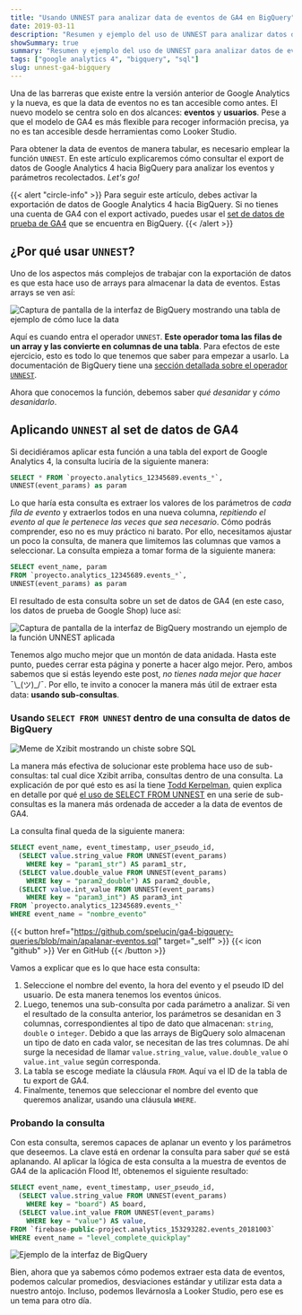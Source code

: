 ```yaml
---
title: "Usando UNNEST para analizar data de eventos de GA4 en BigQuery"
date: 2019-03-11
description: "Resumen y ejemplo del uso de UNNEST para analizar datos de eventos de Google Analytics 4 en el export de BigQuery."
showSummary: true
summary: "Resumen y ejemplo del uso de UNNEST para analizar datos de eventos de Google Analytics 4 en el export de BigQuery."
tags: ["google analytics 4", "bigquery", "sql"]
slug: unnest-ga4-bigquery
---
```

 
Una de las barreras que existe entre la versión anterior de Google Analytics y la nueva, es que la data de eventos no es tan accesible como antes. El nuevo modelo se centra solo en dos alcances: **eventos** y **usuarios**. Pese a que el modelo de GA4 es más flexible para recoger información precisa, ya no es tan accesible desde herramientas como Looker Studio.

Para obtener la data de eventos de manera tabular, es necesario emplear la función `UNNEST`. En este artículo explicaremos cómo consultar el export de datos de Google Analytics 4 hacia BigQuery para analizar los eventos y parámetros recolectados. _Let's go!_

{{< alert "circle-info" >}}
Para seguir este artículo, debes activar la exportación de datos de Google Analytics 4 hacia BigQuery. Si no tienes una cuenta de GA4 con el export activado, puedes usar el [set de datos de prueba de GA4](https://developers.google.com/analytics/bigquery/web-ecommerce-demo-dataset) que se encuentra en BigQuery.
{{< /alert >}}

## ¿Por qué usar `UNNEST`?

Uno de los aspectos más complejos de trabajar con la exportación de datos es que esta hace uso de arrays para almacenar la data de eventos. Estas arrays se ven así:

![Captura de pantalla de la interfaz de BigQuery mostrando una tabla de ejemplo de cómo luce la data](./img/ga4-bigquery-export-arrays.png "Los parámetros y valores están contenidos dentro de arrays, en donde cada evento tiene un nombre y varios parámetros")

Aquí es cuando entra el operador `UNNEST`. **Este operador toma las filas de un array y las convierte en columnas de una tabla**. Para efectos de este ejercicio, esto es todo lo que tenemos que saber para empezar a usarlo. La documentación de BigQuery tiene una [sección detallada sobre el operador `UNNEST`](https://cloud.google.com/bigquery/docs/arrays?hl=es-419#flattening_arrays).

Ahora que conocemos la función, debemos saber _qué desanidar_ y _cómo desanidarlo_.

## Aplicando `UNNEST` al set de datos de GA4

Si decidiéramos aplicar esta función a una tabla del export de Google Analytics 4, la consulta luciría de la siguiente manera:

```sql
SELECT * FROM `proyecto.analytics_12345689.events_*`,
UNNEST(event_params) as param
```

Lo que haría esta consulta es extraer los valores de los parámetros de _cada fila de evento_ y extraerlos todos en una nueva columna, _repitiendo el evento al que le pertenece las veces que sea necesario_. Cómo podrás comprender, eso no es muy práctico ni barato. Por ello, necesitamos ajustar un poco la consulta, de manera que limitemos las columnas que vamos a seleccionar. La consulta empieza a tomar forma de la siguiente manera:

```sql
SELECT event_name, param 
FROM `proyecto.analytics_12345689.events_*`,
UNNEST(event_params) as param
```

El resultado de esta consulta sobre un set de datos de GA4 (en este caso, los datos de prueba de Google Shop) luce así:

![Captura de pantalla de la interfaz de BigQuery mostrando un ejemplo de la función UNNEST aplicada](./img/ga4-bigquery-unnest-example.jpg "Ahora cada valor de parámetro es una columna según el tipo de valor de los parámetros.")

Tenemos algo mucho mejor que un montón de data anidada. Hasta este punto, puedes cerrar esta página y ponerte a hacer algo mejor. Pero, ambos sabemos que si estás leyendo este post, _no tienes nada mejor que hacer_ ¯\\\_(ツ)\_/¯. Por ello, te invito a conocer la manera más útil de extraer esta data: **usando sub-consultas**.

### Usando `SELECT FROM UNNEST` dentro de una consulta de datos de BigQuery

![Meme de Xzibit mostrando un chiste sobre SQL](./img/subqueries-sql-meme.jpg "No me decepcioné al buscar este meme, sabía que a alguien se le había ocurrido primero.")

La manera más efectiva de solucionar este problema hace uso de sub-consultas: tal cual dice Xzibit arriba, consultas dentro de una consulta. La explicación de por qué esto es así la tiene [Todd Kerpelman](https://medium.com/@kerp), quien explica en detalle por qué [el uso de SELECT FROM UNNEST](https://medium.com/firebase-developers/how-to-use-select-from-unnest-to-analyze-multiple-parameters-in-bigquery-for-analytics-5838f7a004c2) en una serie de sub-consultas es la manera más ordenada de acceder a la data de eventos de GA4.

La consulta final queda de la siguiente manera:

```sql
SELECT event_name, event_timestamp, user_pseudo_id, 
  (SELECT value.string_value FROM UNNEST(event_params) 
    WHERE key = "param1_str") AS param1_str,
  (SELECT value.double_value FROM UNNEST(event_params) 
    WHERE key = "param2_double") AS param2_double,
  (SELECT value.int_value FROM UNNEST(event_params) 
    WHERE key = "param3_int") AS param3_int 
FROM `proyecto.analytics_12345689.events_*`
WHERE event_name = "nombre_evento"
```

{{< button href="https://github.com/spelucin/ga4-bigquery-queries/blob/main/apalanar-eventos.sql" target="_self" >}}
{{< icon "github" >}} Ver en GitHub
{{< /button >}}

Vamos a explicar que es lo que hace esta consulta:

1. Seleccione el nombre del evento, la hora del evento y el pseudo ID del usuario. De esta manera tenemos los eventos únicos.
2. Luego, tenemos una sub-consulta por cada parámetro a analizar. Si ven el resultado de la consulta anterior, los parámetros se desanidan en 3 columnas, correspondientes al tipo de dato que almacenan: `string`, `double` o `integer`. Debido a que las arrays de BigQuery solo almacenan un tipo de dato en cada valor, se necesitan de las tres columnas. De ahí surge la necesidad de llamar `value.string_value`, `value.double_value` o  `value.int_value` según corresponda.
3. La tabla se escoge mediate la cláusula `FROM`. Aquí va el ID de la tabla de tu export de GA4.
4. Finalmente, tenemos que seleccionar el nombre del evento que queremos analizar, usando una cláusula `WHERE`.

### Probando la consulta

Con esta consulta, seremos capaces de aplanar un evento y los parámetros que deseemos. La clave está en ordenar la consulta para saber _qué_ se está aplanando. Al aplicar la lógica de esta consulta a la muestra de eventos de GA4 de la aplicación Flood It!, obtenemos el siguiente resultado:

```sql
SELECT event_name, event_timestamp, user_pseudo_id, 
  (SELECT value.string_value FROM UNNEST(event_params) 
    WHERE key = "board") AS board,
  (SELECT value.int_value FROM UNNEST(event_params) 
    WHERE key = "value") AS value,
FROM `firebase-public-project.analytics_153293282.events_20181003`
WHERE event_name = "level_complete_quickplay"
```

![Ejemplo de la interfaz de BigQuery](./img/unnest-bigquery-example.jpg "Voliá! Allí está nuestra data de eventos, finalmente.")

Bien, ahora que ya sabemos cómo podemos extraer esta data de eventos, podemos calcular promedios, desviaciones estándar y utilizar esta data a nuestro antojo. Incluso, podemos llevárnosla a Looker Studio, pero ese es un tema para otro día.
